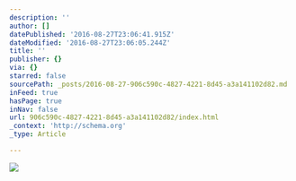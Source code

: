 ```yaml
---
description: ''
author: []
datePublished: '2016-08-27T23:06:41.915Z'
dateModified: '2016-08-27T23:06:05.244Z'
title: ''
publisher: {}
via: {}
starred: false
sourcePath: _posts/2016-08-27-906c590c-4827-4221-8d45-a3a141102d82.md
inFeed: true
hasPage: true
inNav: false
url: 906c590c-4827-4221-8d45-a3a141102d82/index.html
_context: 'http://schema.org'
_type: Article

---
```

![](https://the-grid-user-content.s3-us-west-2.amazonaws.com/bdb84580-74e2-4a62-8837-a90b90acdca0.jpg)